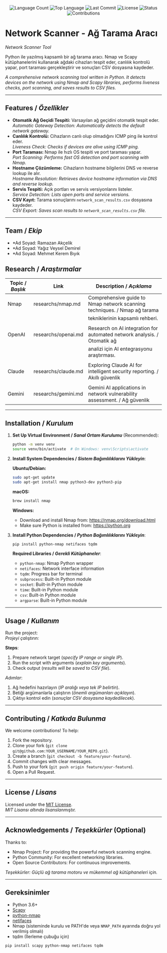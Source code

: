 <div align="center">
  <img src="https://img.shields.io/github/languages/count/keyvanarasteh/Project?style=flat-square&color=blueviolet" alt="Language Count">
  <img src="https://img.shields.io/github/languages/top/keyvanarasteh/Project?style=flat-square&color=1e90ff" alt="Top Language">
  <img src="https://img.shields.io/github/last-commit/keyvanarasteh/Project?style=flat-square&color=ff69b4" alt="Last Commit">
  <img src="https://img.shields.io/github/license/keyvanarasteh/Project?style=flat-square&color=yellow" alt="License">
  <img src="https://img.shields.io/badge/Status-Active-green?style=flat-square" alt="Status">
  <img src="https://img.shields.io/badge/Contributions-Welcome-brightgreen?style=flat-square" alt="Contributions">
</div>

# Network Scanner - Ağ Tarama Aracı
*Network Scanner Tool*

Python ile yazılmış kapsamlı bir ağ tarama aracı. Nmap ve Scapy kütüphanelerini kullanarak ağdaki cihazları tespit eder, canlılık kontrolü yapar, port taraması gerçekleştirir ve sonuçları CSV dosyasına kaydeder.

*A comprehensive network scanning tool written in Python. It detects devices on the network using Nmap and Scapy libraries, performs liveness checks, port scanning, and saves results to CSV files.*

---
## Features / *Özellikler*

- **Otomatik Ağ Geçidi Tespiti:** Varsayılan ağ geçidini otomatik tespit eder.  
  *Automatic Gateway Detection: Automatically detects the default network gateway.*
- **Canlılık Kontrolü:** Cihazların canlı olup olmadığını ICMP ping ile kontrol eder.  
  *Liveness Check: Checks if devices are alive using ICMP ping.*
- **Port Taraması:** Nmap ile hızlı OS tespiti ve port taraması yapar.  
  *Port Scanning: Performs fast OS detection and port scanning with Nmap.*
- **Hostname Çözümleme:** Cihazların hostname bilgilerini DNS ve reverse lookup ile alır.  
  *Hostname Resolution: Retrieves device hostname information via DNS and reverse lookup.*
- **Servis Tespiti:** Açık portları ve servis versiyonlarını listeler.  
  *Service Detection: Lists open ports and service versions.*
- **CSV Kayıt:** Tarama sonuçlarını `network_scan_results.csv` dosyasına kaydeder.  
  *CSV Export: Saves scan results to `network_scan_results.csv` file.*

---

## Team / *Ekip*

- *Ad Soyad: Ramazan Akçelik 
- *Ad Soyad: Yağız Veysel Demirel 
- *Ad Soyad: Mehmet Kerem Bıyık 

## Research / *Araştırmalar*

| Topic / *Başlık*        | Link                                    | Description / *Açıklama*                       |
|-------------------------|-----------------------------------------|------------------------------------------------|
|     Nmap                |   researchs/nmap.md                     | Comprehensive guide to Nmap network scanning techniques. / Nmap ağ tarama 
|                         |                                         | tekniklerinin kapsamlı rehberi.  
|                         |                                         |
|   OpenAI                | researchs/openai.md                     |Research on AI integration for automated network analysis. / Otomatik ağ   
|                         |                                         |analizi için AI entegrasyonu araştırması.
|                         |                                         |
|   Claude                |researchs/claude.md                      | Exploring Claude AI for intelligent security reporting. / Akıllı güvenlik |                         |                                         | raporlaması için Claude AI keşfi.                     
|                         |                                         |
|  Gemini                 | researchs/gemini.md                     |Gemini AI applications in network vulnerability assessment. / Ağ güvenlik                                                                      |açığı değerlendirmesinde Gemini AI uygulamaları.

---

## Installation / *Kurulum*



1. **Set Up Virtual Environment / *Sanal Ortam Kurulumu*** (Recommended):  
   ```bash
   python -m venv venv
   source venv/bin/activate  # On Windows: venv\Scripts\activate
   ```

2. **Install System Dependencies / *Sistem Bağımlılıklarını Yükleyin***:
   
   **Ubuntu/Debian:**
   ```bash
   sudo apt-get update
   sudo apt-get install nmap python3-dev python3-pip
   ```
   
   **macOS:**
   ```bash
   brew install nmap
   ```
   
   **Windows:**
   - Download and install Nmap from: https://nmap.org/download.html
   - Make sure Python is installed from: https://python.org

4. **Install Python Dependencies / *Python Bağımlılıklarını Yükleyin***:  
   ```bash
   pip install python-nmap netifaces tqdm
   ```
   
   **Required Libraries / *Gerekli Kütüphaneler***:
   - `python-nmap`: Nmap Python wrapper
   - `netifaces`: Network interface information
   - `tqdm`: Progress bar for terminal
   - `subprocess`: Built-in Python module
   - `socket`: Built-in Python module
   - `time`: Built-in Python module
   - `csv`: Built-in Python module
   - `argparse`: Built-in Python module

---

## Usage / *Kullanım*

Run the project:  
*Projeyi çalıştırın:*

**Steps**:  
1. Prepare network target (*specify IP range or single IP*).  
2. Run the script with arguments (*explain key arguments*).  
3. Check output (*results will be saved to CSV file*).  

*Adımlar*:  
1. Ağ hedefini hazırlayın (*IP aralığı veya tek IP belirtin*).  
2. Betiği argümanlarla çalıştırın (*önemli argümanları açıklayın*).  
3. Çıktıyı kontrol edin (*sonuçlar CSV dosyasına kaydedilecek*).

---

## Contributing / *Katkıda Bulunma*

We welcome contributions! To help:  
1. Fork the repository.  
2. Clone your fork (`git clone git@github.com:YOUR_USERNAME/YOUR_REPO.git`).  
3. Create a branch (`git checkout -b feature/your-feature`).  
4. Commit changes with clear messages.  
5. Push to your fork (`git push origin feature/your-feature`).  
6. Open a Pull Request.  


---

## License / *Lisans*

Licensed under the [MIT License](LICENSE.md).  
*MIT Lisansı altında lisanslanmıştır.*

---

## Acknowledgements / *Teşekkürler* (Optional)

Thanks to:  
- Nmap Project: For providing the powerful network scanning engine.  
- Python Community: For excellent networking libraries.  
- Open Source Contributors: For continuous improvements.  

*Teşekkürler: Güçlü ağ tarama motoru ve mükemmel ağ kütüphaneleri için.*

---
## Gereksinimler

- Python 3.6+
- [Scapy](https://scapy.net/)
- [python-nmap](https://pypi.org/project/python-nmap/)
- [netifaces](https://pypi.org/project/netifaces/)
- Nmap (sisteminde kurulu ve PATH'de veya `NMAP_PATH` ayarında doğru yol verilmiş olmalı)
- tqdm (İlerleme çubuğu için)

```bash
pip install scapy python-nmap netifaces tqdm
